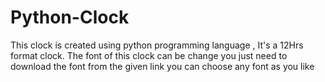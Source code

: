 # Python-Clock
This clock is created using python programming language , It's a 12Hrs format clock. The font of this clock can be change  you just need to download the font from the given  link  you can choose any font as you like 

